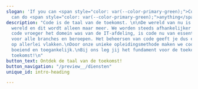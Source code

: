 ```yaml
---
slogan: 'If you can <span style="color: var(--color-primary-green);">Code</span> you
  can do <span style="color: var(--color-primary-green);">anything</span>.'
description: "Code is de taal van de toekomst. \n\nDe wereld van nu is een digitale
  wereld en dit wordt alleen maar meer. We worden steeds afhankelijker van code.\nWaar
  code vroeger het domein was van de IT-afdeling, is code nu van essentieel belang
  voor alle branches en beroepen. Het beheersen van code geeft je dus een voorsprong
  op allerlei vlakken.\nDoor onze unieke opleidingsmethode maken we coderen voor iedereen
  boeiend en toegankelijk.\nBij ons leg jij het fundament voor de toekomst. En jouw
  toekomst!\n"
button_text: Ontdek de taal van de toekomst!
button_navigation: "/preview__/diensten"
unique_id: intro-heading

---
```

